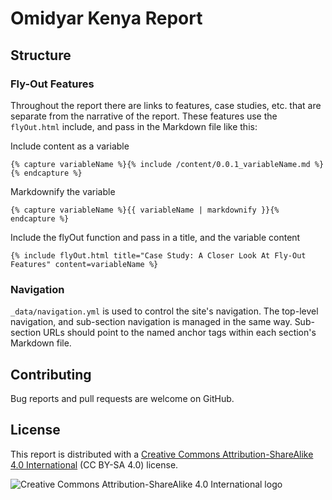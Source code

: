 # Omidyar Kenya Report

## Structure

### Fly-Out Features
Throughout the report there are links to features, case studies, etc. that are separate from the narrative of the report. These features use the `flyOut.html` include, and pass in the Markdown file like this:

Include content as a variable
```
{% capture variableName %}{% include /content/0.0.1_variableName.md %}{% endcapture %}
```
Markdownify the variable
```
{% capture variableName %}{{ variableName | markdownify }}{% endcapture %}
```
Include the flyOut function and pass in a title, and the variable content
```
{% include flyOut.html title="Case Study: A Closer Look At Fly-Out Features" content=variableName %}
```

### Navigation

`_data/navigation.yml` is used to control the site's navigation. The top-level navigation, and sub-section navigation is managed in the same way. Sub-section URLs should point to the named anchor tags within each section's Markdown file.

## Contributing

Bug reports and pull requests are welcome on GitHub.

## License

This report is distributed with a [Creative Commons Attribution-ShareAlike 4.0 International](https://creativecommons.org/licenses/by-sa/4.0/) (CC BY-SA 4.0) license.

![Creative Commons Attribution-ShareAlike 4.0 International logo](https://licensebuttons.net/l/by-sa/3.0/88x31.png)
